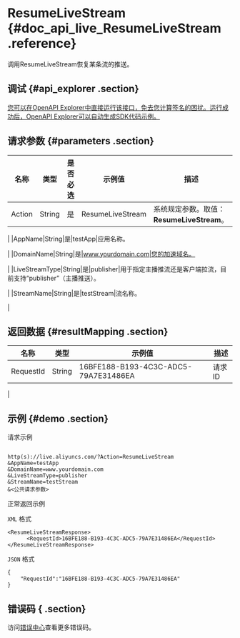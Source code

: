 # ResumeLiveStream {#doc_api_live_ResumeLiveStream .reference}

调用ResumeLiveStream恢复某条流的推送。

## 调试 {#api_explorer .section}

[您可以在OpenAPI Explorer中直接运行该接口，免去您计算签名的困扰。运行成功后，OpenAPI Explorer可以自动生成SDK代码示例。](https://api.aliyun.com/#product=live&api=ResumeLiveStream&type=RPC&version=2016-11-01)

## 请求参数 {#parameters .section}

|名称|类型|是否必选|示例值|描述|
|--|--|----|---|--|
|Action|String|是|ResumeLiveStream|系统规定参数。取值：**ResumeLiveStream**。

 |
|AppName|String|是|testApp|应用名称。

 |
|DomainName|String|是|www.yourdomain.com|您的加速域名。

 |
|LiveStreamType|String|是|publisher|用于指定主播推流还是客户端拉流，目前支持“publisher”（主播推送）。

 |
|StreamName|String|是|testStream|流名称。

 |

## 返回数据 {#resultMapping .section}

|名称|类型|示例值|描述|
|--|--|---|--|
|RequestId|String|16BFE188-B193-4C3C-ADC5-79A7E31486EA|请求ID

 |

## 示例 {#demo .section}

请求示例

``` {#request_demo}

http(s)://live.aliyuncs.com/?Action=ResumeLiveStream
&AppName=testApp
&DomainName=www.yourdomain.com
&LiveStreamType=publisher
&StreamName=testStream
&<公共请求参数>

```

正常返回示例

`XML` 格式

``` {#xml_return_success_demo}
<ResumeLiveStreamResponse>
	  <RequestId>16BFE188-B193-4C3C-ADC5-79A7E31486EA</RequestId>
</ResumeLiveStreamResponse>
```

`JSON` 格式

``` {#json_return_success_demo}
{
	"RequestId":"16BFE188-B193-4C3C-ADC5-79A7E31486EA"
}
```

## 错误码 { .section}

访问[错误中心](https://error-center.aliyun.com/status/product/live)查看更多错误码。

